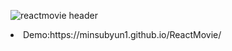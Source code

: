 ![reactmovie header](https://user-images.githubusercontent.com/75060858/151602006-3bd9e5d0-e8ca-4461-8c40-d082f9ae04ea.JPG)

<li> Demo:https://minsubyun1.github.io/ReactMovie/</li>
